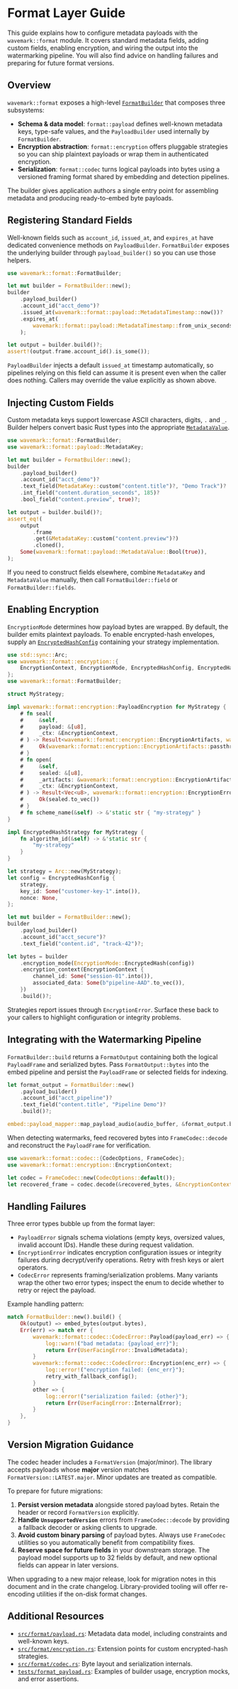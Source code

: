 # Format Layer Guide

This guide explains how to configure metadata payloads with the `wavemark::format`
module. It covers standard metadata fields, adding custom fields, enabling
encryption, and wiring the output into the watermarking pipeline. You will also
find advice on handling failures and preparing for future format versions.

## Overview

`wavemark::format` exposes a high-level [`FormatBuilder`](../../../wavemark/src/format/mod.rs)
that composes three subsystems:

- **Schema & data model**: `format::payload` defines well-known metadata keys,
  type-safe values, and the `PayloadBuilder` used internally by `FormatBuilder`.
- **Encryption abstraction**: `format::encryption` offers pluggable strategies
  so you can ship plaintext payloads or wrap them in authenticated encryption.
- **Serialization**: `format::codec` turns logical payloads into bytes using a
  versioned framing format shared by embedding and detection pipelines.

The builder gives application authors a single entry point for assembling
metadata and producing ready-to-embed byte payloads.

## Registering Standard Fields

Well-known fields such as `account_id`, `issued_at`, and `expires_at` have
dedicated convenience methods on `PayloadBuilder`. `FormatBuilder` exposes the
underlying builder through `payload_builder()` so you can use those helpers.

```rust
use wavemark::format::FormatBuilder;

let mut builder = FormatBuilder::new();
builder
    .payload_builder()
    .account_id("acct_demo")?
    .issued_at(wavemark::format::payload::MetadataTimestamp::now())?
    .expires_at(
        wavemark::format::payload::MetadataTimestamp::from_unix_seconds(1_700_000_000)?,
    );

let output = builder.build()?;
assert!(output.frame.account_id().is_some());
```

`PayloadBuilder` injects a default `issued_at` timestamp automatically, so
pipelines relying on this field can assume it is present even when the caller
does nothing. Callers may override the value explicitly as shown above.

## Injecting Custom Fields

Custom metadata keys support lowercase ASCII characters, digits, `.` and `_`.
Builder helpers convert basic Rust types into the appropriate
[`MetadataValue`](../../../wavemark/src/format/payload.rs).

```rust
use wavemark::format::FormatBuilder;
use wavemark::format::payload::MetadataKey;

let mut builder = FormatBuilder::new();
builder
    .payload_builder()
    .account_id("acct_demo")?
    .text_field(MetadataKey::custom("content.title")?, "Demo Track")?
    .int_field("content.duration_seconds", 185)?
    .bool_field("content.preview", true)?;

let output = builder.build()?;
assert_eq!(
    output
        .frame
        .get(&MetadataKey::custom("content.preview")?)
        .cloned(),
    Some(wavemark::format::payload::MetadataValue::Bool(true)),
);
```

If you need to construct fields elsewhere, combine `MetadataKey` and
`MetadataValue` manually, then call `FormatBuilder::field` or
`FormatBuilder::fields`.

## Enabling Encryption

`EncryptionMode` determines how payload bytes are wrapped. By default, the
builder emits plaintext payloads. To enable encrypted-hash envelopes, supply an
[`EncryptedHashConfig`](../../../wavemark/src/format/encryption.rs) containing
your strategy implementation.

```rust
use std::sync::Arc;
use wavemark::format::encryption::{
    EncryptionContext, EncryptionMode, EncryptedHashConfig, EncryptedHashStrategy,
};
use wavemark::format::FormatBuilder;

struct MyStrategy;

impl wavemark::format::encryption::PayloadEncryption for MyStrategy {
    # fn seal(
    #     &self,
    #     payload: &[u8],
    #     _ctx: &EncryptionContext,
    # ) -> Result<wavemark::format::encryption::EncryptionArtifacts, wavemark::format::encryption::EncryptionError> {
    #     Ok(wavemark::format::encryption::EncryptionArtifacts::passthrough(payload.to_vec()))
    # }
    # fn open(
    #     &self,
    #     sealed: &[u8],
    #     _artifacts: &wavemark::format::encryption::EncryptionArtifacts,
    #     _ctx: &EncryptionContext,
    # ) -> Result<Vec<u8>, wavemark::format::encryption::EncryptionError> {
    #     Ok(sealed.to_vec())
    # }
    # fn scheme_name(&self) -> &'static str { "my-strategy" }
}

impl EncryptedHashStrategy for MyStrategy {
    fn algorithm_id(&self) -> &'static str {
        "my-strategy"
    }
}

let strategy = Arc::new(MyStrategy);
let config = EncryptedHashConfig {
    strategy,
    key_id: Some("customer-key-1".into()),
    nonce: None,
};

let mut builder = FormatBuilder::new();
builder
    .payload_builder()
    .account_id("acct_secure")?
    .text_field("content.id", "track-42")?;

let bytes = builder
    .encryption_mode(EncryptionMode::EncryptedHash(config))
    .encryption_context(EncryptionContext {
        channel_id: Some("session-01".into()),
        associated_data: Some(b"pipeline-AAD".to_vec()),
    })
    .build()?;
```

Strategies report issues through `EncryptionError`. Surface these back to your
callers to highlight configuration or integrity problems.

## Integrating with the Watermarking Pipeline

`FormatBuilder::build` returns a `FormatOutput` containing both the logical
`PayloadFrame` and serialized bytes. Pass `FormatOutput::bytes` into the embed
pipeline and persist the `PayloadFrame` or selected fields for indexing.

```rust
let format_output = FormatBuilder::new()
    .payload_builder()
    .account_id("acct_pipeline")?
    .text_field("content.title", "Pipeline Demo")?
    .build()?;

embed::payload_mapper::map_payload_audio(audio_buffer, &format_output.bytes);
```

When detecting watermarks, feed recovered bytes into `FrameCodec::decode` and
reconstruct the `PayloadFrame` for verification.

```rust
use wavemark::format::codec::{CodecOptions, FrameCodec};
use wavemark::format::encryption::EncryptionContext;

let codec = FrameCodec::new(CodecOptions::default());
let recovered_frame = codec.decode(&recovered_bytes, &EncryptionContext::default())?;
```

## Handling Failures

Three error types bubble up from the format layer:

- `PayloadError` signals schema violations (empty keys, oversized values,
  invalid account IDs). Handle these during request validation.
- `EncryptionError` indicates encryption configuration issues or integrity
  failures during decrypt/verify operations. Retry with fresh keys or alert
  operators.
- `CodecError` represents framing/serialization problems. Many variants wrap
  the other two error types; inspect the enum to decide whether to retry or
  reject the payload.

Example handling pattern:

```rust
match FormatBuilder::new().build() {
    Ok(output) => embed_bytes(output.bytes),
    Err(err) => match err {
        wavemark::format::codec::CodecError::Payload(payload_err) => {
            log::warn!("bad metadata: {payload_err}");
            return Err(UserFacingError::InvalidMetadata);
        }
        wavemark::format::codec::CodecError::Encryption(enc_err) => {
            log::error!("encryption failed: {enc_err}");
            retry_with_fallback_config();
        }
        other => {
            log::error!("serialization failed: {other}");
            return Err(UserFacingError::InternalError);
        }
    },
}
```

## Version Migration Guidance

The codec header includes a `FormatVersion` (major/minor). The library accepts
payloads whose **major** version matches `FormatVersion::LATEST.major`. Minor
updates are treated as compatible.

To prepare for future migrations:

1. **Persist version metadata** alongside stored payload bytes. Retain the
   header or record `FormatVersion` explicitly.
2. **Handle `UnsupportedVersion`** errors from `FrameCodec::decode` by providing
   a fallback decoder or asking clients to upgrade.
3. **Avoid custom binary parsing** of payload bytes. Always use `FrameCodec`
   utilities so you automatically benefit from compatibility fixes.
4. **Reserve space for future fields** in your downstream storage. The payload
   model supports up to 32 fields by default, and new optional fields can appear
   in later versions.

When upgrading to a new major release, look for migration notes in this document
and in the crate changelog. Library-provided tooling will offer re-encoding
utilities if the on-disk format changes.

## Additional Resources

- [`src/format/payload.rs`](../../../wavemark/src/format/payload.rs): Metadata
  data model, including constraints and well-known keys.
- [`src/format/encryption.rs`](../../../wavemark/src/format/encryption.rs):
  Extension points for custom encrypted-hash strategies.
- [`src/format/codec.rs`](../../../wavemark/src/format/codec.rs): Byte layout
  and serialization internals.
- [`tests/format_payload.rs`](../../../wavemark/tests/format_payload.rs):
  Examples of builder usage, encryption mocks, and error assertions.

